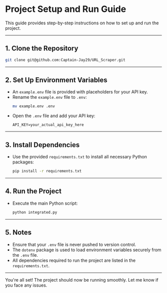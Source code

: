 # Project Setup and Run Guide

This guide provides step-by-step instructions on how to set up and run the project.

---

## **1. Clone the Repository**
```bash
git clone git@github.com:Captain-Jay29/URL_Scraper.git
```

---

## **2. Set Up Environment Variables**
- An `example.env` file is provided with placeholders for your API key.
- Rename the `example.env` file to `.env`:
  ```bash
  mv example.env .env
  ```
- Open the `.env` file and add your API key:
  ```env
  API_KEY=your_actual_api_key_here
  ```

---

## **3. Install Dependencies**
- Use the provided `requirements.txt` to install all necessary Python packages:
  ```bash
  pip install -r requirements.txt
  ```

---

## **4. Run the Project**
- Execute the main Python script:
  ```bash
  python integrated.py
  ```

---

## **5. Notes**
- Ensure that your `.env` file is never pushed to version control.
- The `dotenv` package is used to load environment variables securely from the `.env` file.
- All dependencies required to run the project are listed in the `requirements.txt`.

---

You're all set! The project should now be running smoothly. Let me know if you face any issues.


